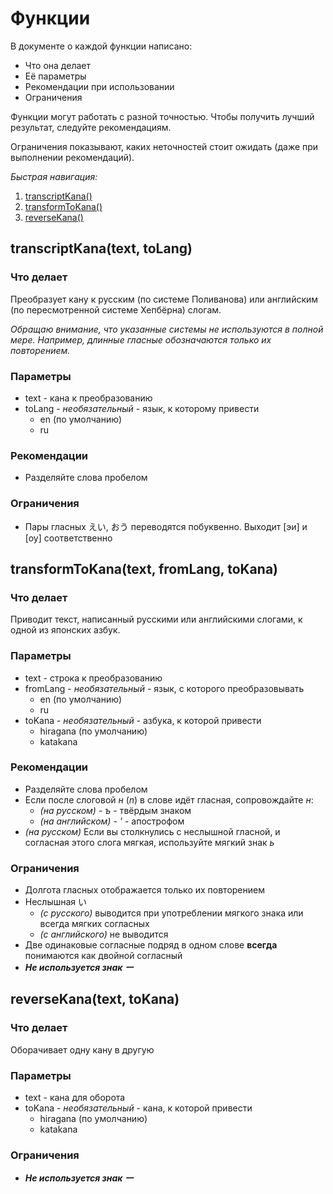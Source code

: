 # Функции

В документе о каждой функции написано:

- Что она делает
- Её параметры
- Рекомендации при использовании
- Ограничения

Функции могут работать с разной точностью. Чтобы получить лучший результат, следуйте рекомендациям.

Ограничения показывают, каких неточностей стоит ожидать (даже при выполнении рекомендаций).

_Быстрая навигация:_

1. [transcriptKana()](#transcriptKanatext-toLang)
2. [transformToKana()](#transformToKanatext-fromLang-toKana)
3. [reverseKana()](#reverseKanatext-toKana)

## transcriptKana(text, toLang)

### Что делает
Преобразует кану к русским (по системе Поливанова) или английским (по пересмотренной системе Хепбёрна) слогам.

_Обращаю внимание, что указанные системы не используются в полной мере. Например, длинные гласные обозначаются только их повторением._

### Параметры

- text - кана к преобразованию
- toLang - _необязательный_ - язык, к которому привести
  - en (по умолчанию)
  - ru

### Рекомендации

- Разделяйте слова пробелом

### Ограничения

- Пары гласных えい, おう переводятся побуквенно. Выходит [эи] и [оу] соответственно



## transformToKana(text, fromLang, toKana)

### Что делает
  
Приводит текст, написанный русскими или английскими слогами, к одной из японских азбук.
  
### Параметры
  
- text - строка к преобразованию
- fromLang - _необязательный_ - язык, с которого преобразовывать
  - en (по умолчанию)
  - ru
- toKana - _необязательный_ - азбука, к которой привести
  - hiragana (по умолчанию)
  - katakana

### Рекомендации
  
- Разделяйте слова пробелом
- Если после слоговой _н_ (_n_) в слове идёт гласная, сопровождайте _н_: 
  -  _(на русском)_ - _ъ_ - твёрдым знаком 
  -  _(на английском)_ - _'_ - апострофом
- _(на русском)_ Если вы столкнулись с неслышной гласной, и согласная этого слога мягкая, используйте мягкий знак _ь_

### Ограничения
  
- Долгота гласных отображается только их повторением
- Неслышная い 
  - _(с русского)_ выводится при употреблении мягкого знака или всегда мягких согласных
  - _(с английского)_ не выводится
- Две одинаковые согласные подряд в одном слове **всегда** понимаются как двойной согласный
- ***Не используется знак ー***


## reverseKana(text, toKana)

### Что делает

Оборачивает одну кану в другую

### Параметры

- text - кана для оборота
- toKana - _необязательный_ - кана, к которой привести
  - hiragana (по умолчанию)
  - katakana

### Ограничения

- ***Не используется знак ー***
